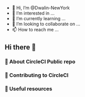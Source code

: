 - 👋 Hi, I’m @Dwalin-NewYork
- 👀 I’m interested in ...
- 🌱 I’m currently learning ...
- 💞️ I’m looking to collaborate on ...
- 📫 How to reach me ...


## Hi there 👋

### 🙋‍ About CircleCI Public repo

### 🌈 Contributing to CircleCI

### 🍿 Useful resources

